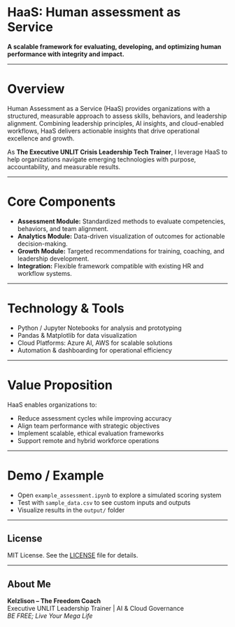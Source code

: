 # HaaS: Human assessment as Service
**A scalable framework for evaluating, developing, and optimizing human performance with integrity and impact.**

---

#  Overview
Human Assessment as a Service (HaaS) provides organizations with a structured, measurable approach to assess skills, behaviors, and leadership alignment. Combining leadership principles, AI insights, and cloud-enabled workflows, HaaS delivers actionable insights that drive operational excellence and growth.

As **The Executive UNLIT Crisis Leadership Tech Trainer**, I leverage HaaS to help organizations navigate emerging technologies with purpose, accountability, and measurable results.

---

#  Core Components
- **Assessment Module:** Standardized methods to evaluate competencies, behaviors, and team alignment.  
- **Analytics Module:** Data-driven visualization of outcomes for actionable decision-making.  
- **Growth Module:** Targeted recommendations for training, coaching, and leadership development.  
- **Integration:** Flexible framework compatible with existing HR and workflow systems.

---

# Technology & Tools
- Python / Jupyter Notebooks for analysis and prototyping  
- Pandas & Matplotlib for data visualization  
- Cloud Platforms: Azure AI, AWS for scalable solutions  
- Automation & dashboarding for operational efficiency  

---

# Value Proposition
HaaS enables organizations to:  
- Reduce assessment cycles while improving accuracy  
- Align team performance with strategic objectives  
- Implement scalable, ethical evaluation frameworks  
- Support remote and hybrid workforce operations  

---

# Demo / Example
- Open `example_assessment.ipynb` to explore a simulated scoring system  
- Test with `sample_data.csv` to see custom inputs and outputs  
- Visualize results in the `output/` folder  

---

##  License
MIT License. See the [LICENSE](LICENSE) file for details.

---

## About Me
**Kelzlison – The Freedom Coach**  
Executive UNLIT Leadership Trainer | AI & Cloud Governance  
*BE FREE; Live Your Mega Life*
